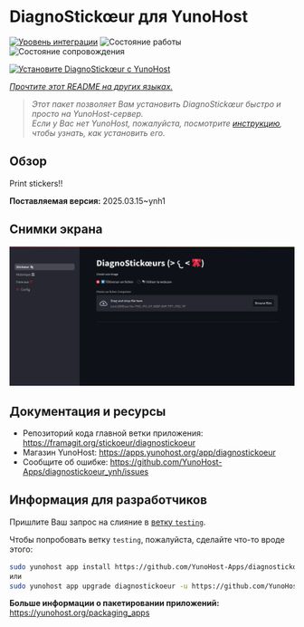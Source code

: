 <!--
Важно: этот README был автоматически сгенерирован <https://github.com/YunoHost/apps/tree/master/tools/readme_generator>
Он НЕ ДОЛЖЕН редактироваться вручную.
-->

# DiagnoStickœur для YunoHost

[![Уровень интеграции](https://apps.yunohost.org/badge/integration/diagnostickoeur)](https://ci-apps.yunohost.org/ci/apps/diagnostickoeur/)
![Состояние работы](https://apps.yunohost.org/badge/state/diagnostickoeur)
![Состояние сопровождения](https://apps.yunohost.org/badge/maintained/diagnostickoeur)

[![Установите DiagnoStickœur с YunoHost](https://install-app.yunohost.org/install-with-yunohost.svg)](https://install-app.yunohost.org/?app=diagnostickoeur)

*[Прочтите этот README на других языках.](./ALL_README.md)*

> *Этот пакет позволяет Вам установить DiagnoStickœur быстро и просто на YunoHost-сервер.*  
> *Если у Вас нет YunoHost, пожалуйста, посмотрите [инструкцию](https://yunohost.org/install), чтобы узнать, как установить его.*

## Обзор

Print stickers!!


**Поставляемая версия:** 2025.03.15~ynh1

## Снимки экрана

![Снимок экрана DiagnoStickœur](./doc/screenshots/screenshot.png)

## Документация и ресурсы

- Репозиторий кода главной ветки приложения: <https://framagit.org/stickoeur/diagnostickoeur>
- Магазин YunoHost: <https://apps.yunohost.org/app/diagnostickoeur>
- Сообщите об ошибке: <https://github.com/YunoHost-Apps/diagnostickoeur_ynh/issues>

## Информация для разработчиков

Пришлите Ваш запрос на слияние в [ветку `testing`](https://github.com/YunoHost-Apps/diagnostickoeur_ynh/tree/testing).

Чтобы попробовать ветку `testing`, пожалуйста, сделайте что-то вроде этого:

```bash
sudo yunohost app install https://github.com/YunoHost-Apps/diagnostickoeur_ynh/tree/testing --debug
или
sudo yunohost app upgrade diagnostickoeur -u https://github.com/YunoHost-Apps/diagnostickoeur_ynh/tree/testing --debug
```

**Больше информации о пакетировании приложений:** <https://yunohost.org/packaging_apps>
